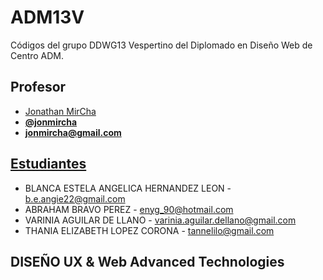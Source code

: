 # ADM13V

Códigos del grupo DDWG13 Vespertino del Diplomado en Diseño Web de Centro ADM.

## Profesor

* [Jonathan MirCha](http://jonmircha.com)
* **[@jonmircha](https://youtube.com/jonmircha)**
* **[jonmircha@gmail.com](mailto:jonmircha@gmail.com)**

## [Estudiantes](https://docs.google.com/spreadsheets/d/1xPL3AkkWvnc_zDiqiIR7G9RGD0sHm5P_CkLeZIjVDeU/)

* BLANCA ESTELA ANGELICA HERNANDEZ LEON - b.e.angie22@gmail.com
* ABRAHAM BRAVO PEREZ - enyg_90@hotmail.com
* VARINIA AGUILAR DE LLANO - varinia.aguilar.dellano@gmail.com
* THANIA ELIZABETH LOPEZ CORONA - tannelilo@gmail.com

## DISEÑO UX & Web Advanced Technologies


